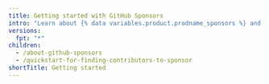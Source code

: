 ```yaml
---
title: Getting started with GitHub Sponsors
intro: "Learn about {% data variables.product.prodname_sponsors %} and how you can get involved as a sponsor or open source contributor."
versions:
  fpt: "*"
children:
  - /about-github-sponsors
  - /quickstart-for-finding-contributors-to-sponsor
shortTitle: Getting started
---
```

